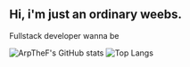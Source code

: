 ## Hi, i'm just an ordinary weebs.

Fullstack developer wanna be



![ArpTheF's GitHub stats](https://github-readme-stats.vercel.app/api?username=Ariffansyah&show_icons=true&theme=radical) ![Top Langs](https://github-readme-stats.vercel.app/api/top-langs/?username=Ariffansyah&layout=compact&theme=radical)
